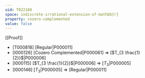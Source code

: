 ```yaml
---
uid: T022180
space: indiscrete-irrational-extension-of-mathbb{r}
property: cozero-complemented
value: false
---
```

[[Proof]]

* [T000818] [Regular|P000011]
* [I000126] [Cozero Complemented|P000061] => [$T_{3 \frac{1}{2}}$|P000006]
* [I000115] [$T_{3 \frac{1}{2}}$|P000006] => [$T_3$|P000005]
* [I000146] [$T_3$|P000005] => [Regular|P000011]

